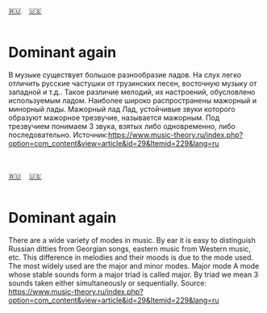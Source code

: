 <span id="ru"><a href='#ru'>🇷🇺</a> &nbsp;&nbsp;&nbsp;<a href='#en'>🇺🇸</a> &nbsp;&nbsp;&nbsp;</span><br><br>
# Dominant again
В музыке существует большое разнообразие ладов. На слух легко отличить русские частушки от грузинских песен, восточную музыку от западной и т.д.. Такое различие мелодий, их настроений, обусловлено используемым ладом. Наиболее широко распространены мажорный и минорный лады.
Мажорный лад
Лад, устойчивые звуки которого образуют мажорное трезвучие, называется мажорным. Под трезвучием понимаем 3 звука, взятых либо одновременно, либо последовательно.
Источник:https://www.music-theory.ru/index.php?option=com_content&view=article&id=29&Itemid=229&lang=ru

<br><br>
<span id="en"><a href='#ru'>🇷🇺</a> &nbsp;&nbsp;&nbsp;<a href='#en'>🇺🇸</a> &nbsp;&nbsp;&nbsp;</span><br><br>
# Dominant again
There are a wide variety of modes in music. By ear it is easy to distinguish Russian ditties from Georgian songs, eastern music from Western music, etc. This difference in melodies and their moods is due to the mode used. The most widely used are the major and minor modes.
Major mode
A mode whose stable sounds form a major triad is called major. By triad we mean 3 sounds taken either simultaneously or sequentially.
Source: https://www.music-theory.ru/index.php?option=com_content&view=article&id=29&Itemid=229&lang=ru
<br><br>
